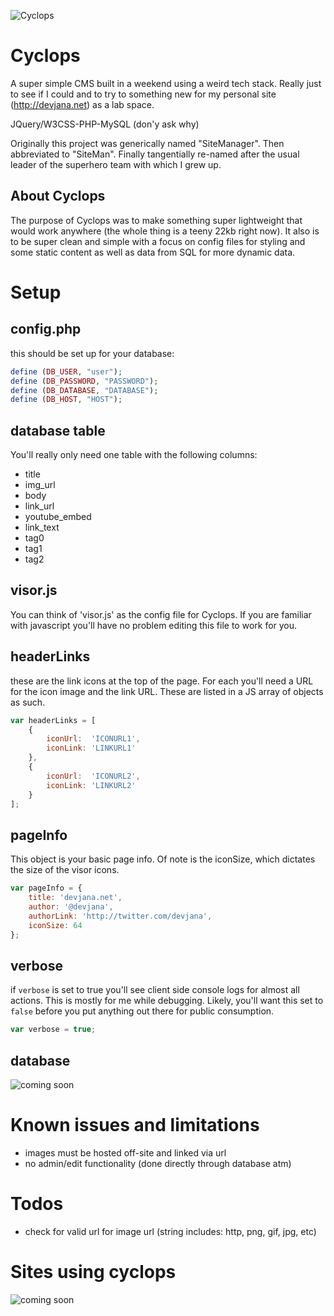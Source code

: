 
![Cyclops](http://static.srcdn.com/wp-content/uploads/cyclops-x-man.jpg)

Cyclops
=======

A super simple CMS built in a weekend using a weird tech stack. Really just to see if I could and to try to something new for my personal site (http://devjana.net) as a lab space.

JQuery/W3CSS-PHP-MySQL (don'y ask why)

Originally this project was generically named "SiteManager". Then abbreviated to "SiteMan". Finally tangentially re-named after the usual leader of the superhero team with which I grew up.

About Cyclops
-------------
The purpose of Cyclops was to make something super lightweight that would work anywhere (the whole thing is a teeny 22kb right now). It also is to be super clean and simple with a focus on config files for styling and some static content as well as data from SQL for more dynamic data.

Setup
=====
config.php
----------
this should be set up for your database:

``` php
define (DB_USER, "user");
define (DB_PASSWORD, "PASSWORD");
define (DB_DATABASE, "DATABASE");
define (DB_HOST, "HOST");
```

database table
--------------
You'll really only need one table with the following columns:
* title
* img_url
* body
* link_url
* youtube_embed
* link_text
* tag0
* tag1
* tag2

visor.js
--------
You can think of 'visor.js' as the config file for Cyclops. If you are familiar with javascript you'll have no problem editing this file to work for you.

headerLinks
------------
these are the link icons at the top of the page. For each you'll need a URL for the icon image and the link URL. These are listed in a JS array of objects as such.

```javascript
var headerLinks = [
    {
        iconUrl:  'ICONURL1',
        iconLink: 'LINKURL1'
    },
    {
        iconUrl:  'ICONURL2',
        iconLink: 'LINKURL2'
    }
];
```

pageInfo
--------
This object is your basic page info. Of note is the iconSize, which dictates the size of the visor icons.

```javascript
var pageInfo = {
    title: 'devjana.net',
    author: '@devjana',
    authorLink: 'http://twitter.com/devjana',
    iconSize: 64
};
```

verbose
-------
if ```verbose``` is set to true you'll see client side console logs for almost all actions. This is mostly for me while debugging. Likely, you'll want this set to ```false``` before you put anything out there for public consumption.

```javascript
var verbose = true;
```

database
--------
![coming soon](http://i0.kym-cdn.com/photos/images/facebook/000/117/012/tumblr_lj57goZvBh1qdjdp1o1_500.jpg)

Known issues and limitations
=============================
* images must be hosted off-site and linked via url
* no admin/edit functionality (done directly through database atm)

Todos
=====
* check for valid url for image url (string includes: http, png, gif, jpg, etc)

Sites using cyclops
===================
![coming soon](http://i0.kym-cdn.com/photos/images/facebook/000/117/012/tumblr_lj57goZvBh1qdjdp1o1_500.jpg)

